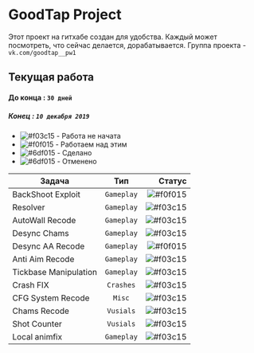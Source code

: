 # GoodTap Project
Этот проект на гитхабе создан для удобства. Каждый может посмотреть, что сейчас делается, дорабатывается.
Группа проекта - `vk.com/goodtap__pw1`  
  
## Текущая работа 
#### До конца : `30 дней`  
##### Конец : `10 декабря 2019`  
  
  
- ![#f03c15](http://s1.iconbird.com/ico/0612/vistabasesoftwareicons/w16h161339252558DeleteRed7.png) - Работа не начата
- ![#f0f015](https://cdn4.iconfinder.com/data/icons/6x16-free-application-icons/16/Save.png) - Работаем над этим
- ![#6df015](http://s1.iconbird.com/ico/2013/12/517/w16h161386955471success7.png) - Сделано  
- ![#6df015](http://s1.iconbird.com/ico/0612/prettyoffice/w16h161339405769Cancel16.png) - Отменено

  
    
|    Задача     |         Тип        | Статус |
| ------------- |:------------------:| -----:|
| BackShoot Exploit | `Gameplay`           | ![#f0f015](https://placehold.it/15/f0f015/000000?text=+) |
| Resolver      | `Gameplay`         | ![#f03c15](https://placehold.it/15/f0f015/000000?text=+) |
| AutoWall Recode | `Gameplay`           | ![#f03c15](https://placehold.it/15/6df015/000000?text=+) |
| Desync Chams | `Gameplay`           | ![#f03c15](https://placehold.it/15/f03c15/000000?text=+) |
| Desync AA Recode | `Gameplay`           | ![#f0f015](https://placehold.it/15/f0f015/000000?text=+) |
| Anti Aim Recode | `Gameplay`           | ![#f03c15](https://placehold.it/15/f0f015/000000?text=+) |
| Tickbase Manipulation| `Gameplay`           | ![#f03c15](https://placehold.it/15/f03c15/000000?text=+) |
| Crash FIX| `Crashes`           | ![#f03c15](https://placehold.it/15/f03c15/000000?text=+) |
| CFG System Recode| `Misc`           | ![#f03c15](https://placehold.it/15/f03c15/000000?text=+) |
| Chams Recode| `Vusials`           | ![#f03c15](https://placehold.it/15/f03c15/000000?text=+) |
| Shot Counter| `Vusials`           | ![#f03c15](https://placehold.it/15/f03c15/000000?text=+) |
| Local animfix| `Gameplay`           | ![#f03c15](https://placehold.it/15/f03c15/000000?text=+) |


